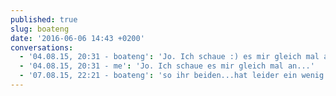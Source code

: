 ```yaml
---
published: true
slug: boateng
date: '2016-06-06 14:43 +0200'
conversations:
  - '04.08.15, 20:31 - boateng': 'Jo. Ich schaue :) es mir gleich mal an...'
  - '04.08.15, 20:31 - me': 'Jo. Ich schaue es mir gleich mal an...'
  - '07.08.15, 22:21 - boateng': 'so ihr beiden...hat leider ein wenig länger gedauert...habt ihr noch zeit?'
---
```

